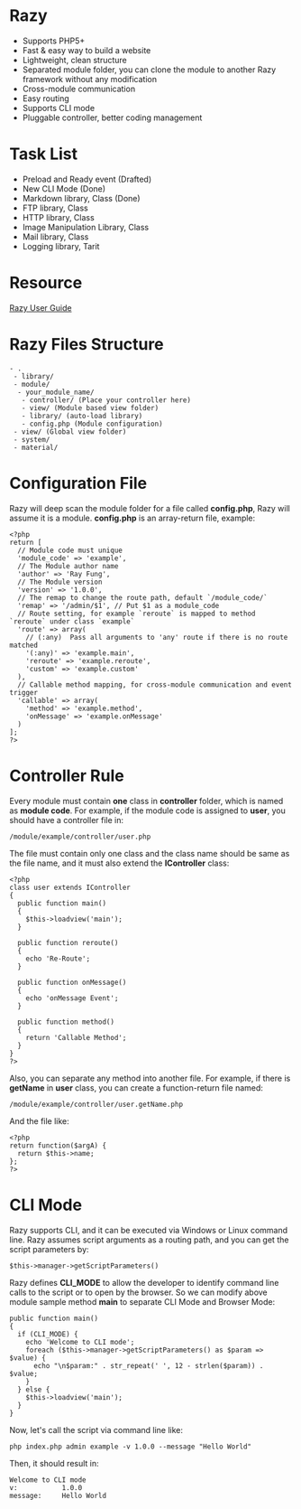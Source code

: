 # Razy
- Supports PHP5+
- Fast & easy way to build a website
- Lightweight, clean structure
- Separated module folder, you can clone the module to another Razy framework without any modification
- Cross-module communication
- Easy routing
- Supports CLI mode
- Pluggable controller, better coding management

# Task List
- Preload and Ready event (Drafted)
- New CLI Mode (Done)
- Markdown library, Class (Done)
- FTP library, Class
- HTTP library, Class
- Image Manipulation Library, Class
- Mail library, Class
- Logging library, Tarit

# Resource
[Razy User Guide](http://rayfung.hk/Razy)

# Razy Files Structure
```
- .
 - library/
 - module/
  - your_module_name/
   - controller/ (Place your controller here)
   - view/ (Module based view folder)
   - library/ (auto-load library)
   - config.php (Module configuration)
 - view/ (Global view folder)
 - system/
 - material/
```
# Configuration File
Razy will deep scan the module folder for a file called **config.php**, Razy will assume it is a module. **config.php** is an array-return file, example:

```
<?php
return [
  // Module code must unique
  'module_code' => 'example',
  // The Module author name
  'author' => 'Ray Fung',
  // The Module version
  'version' => '1.0.0',
  // The remap to change the route path, default `/module_code/`
  'remap' => '/admin/$1', // Put $1 as a module_code
  // Route setting, for example `reroute` is mapped to method `reroute` under class `example`
  'route' => array(
    // (:any)  Pass all arguments to 'any' route if there is no route matched
    '(:any)' => 'example.main',
    'reroute' => 'example.reroute',
    'custom' => 'example.custom'
  ),
  // Callable method mapping, for cross-module communication and event trigger
  'callable' => array(
    'method' => 'example.method',
    'onMessage' => 'example.onMessage'
  )
];
?>
```

# Controller Rule
Every module must contain **one** class in **controller** folder, which is named as **module code**. For example, if the module code is assigned to **user**, you should have a controller file in:

```
/module/example/controller/user.php
```

The file must contain only one class and the class name should be same as the file name, and it must also extend the **IController** class:

```
<?php
class user extends IController
{
  public function main()
  {
    $this->loadview('main');
  }

  public function reroute()
  {
    echo 'Re-Route';
  }

  public function onMessage()
  {
    echo 'onMessage Event';
  }

  public function method()
  {
    return 'Callable Method';
  }
}
?>
```

Also, you can separate any method into another file. For example, if there is **getName** in **user** class, you can create a function-return file named:

```
/module/example/controller/user.getName.php
```

And the file like:

```
<?php
return function($argA) {
  return $this->name;
};
?>
```

# CLI Mode
Razy supports CLI, and it can be executed via Windows or Linux command line. Razy assumes script arguments as a routing path, and you can get the script parameters by:

```
$this->manager->getScriptParameters()
```

Razy defines **CLI_MODE** to allow the developer to identify command line calls to the script or to open by the browser. So we can modify above module sample method **main** to separate CLI Mode and Browser Mode:

```
public function main()
{
  if (CLI_MODE) {
    echo 'Welcome to CLI mode';
    foreach ($this->manager->getScriptParameters() as $param => $value) {
      echo "\n$param:" . str_repeat(' ', 12 - strlen($param)) . $value;
    }
  } else {
    $this->loadview('main');
  }
}
```

Now, let's call the script via command line like:

```
php index.php admin example -v 1.0.0 --message "Hello World"
```

Then, it should result in:

```
Welcome to CLI mode
v:           1.0.0
message:     Hello World
```
